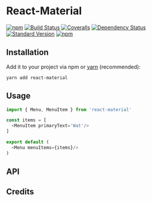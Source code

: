 # React-Material
[![npm](https://img.shields.io/npm/v/react-material.svg?style=flat-square)]()
[![Build Status](https://img.shields.io/travis/mrtnbroder/react-material/master.svg?maxAge=2592000&style=flat-square)]()
[![Coveralls](https://img.shields.io/coveralls/mrtnbroder/react-material.svg?maxAge=2592000&style=flat-square)]()
[![Dependency Status](https://dependencyci.com/github/mrtnbroder/react-material/badge?style=flat-square)](https://dependencyci.com/github/mrtnbroder/react-material)
[![Standard Version](https://img.shields.io/badge/release-standard%20version-brightgreen.svg?maxAge=2592000&style=flat-square)](https://github.com/mrtnbroder/react-material)
[![npm](https://img.shields.io/npm/dt/react-material.svg?maxAge=2592000&style=flat-square)]()

## Installation

Add it to your project via npm or [yarn](https://github.com/yarnpkg/yarn) (recommended):

```shell
yarn add react-material
```

## Usage

```js
import { Menu, MenuItem } from 'react-material'

const items = [
  <MenuItem primaryText='Wat'/>
]

export default (
  <Menu menuItems={items}/>
)
```

## API

## Credits
